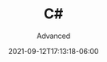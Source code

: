 ---
title: "C#"
date: 2021-09-12T17:13:18-06:00
subtitle: "Advanced"
level: 80
draft: false
weight: 2
---